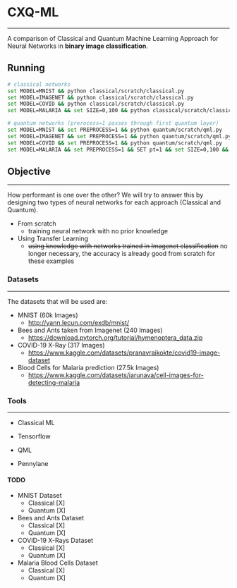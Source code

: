 # CXQ-ML

-------
A comparison of Classical and Quantum Machine Learning Approach for Neural Networks in <b>binary image classification</b>.

## Running
```bash
# classical networks
set MODEL=MNIST && python classical/scratch/classical.py
set MODEL=IMAGENET && python classical/scratch/classical.py
set MODEL=COVID && python classical/scratch/classical.py
set MODEL=MALARIA && set SIZE=0,100 && python classical/scratch/classical.py

# quantum networks (prerocess=1 passes through first quantum layer)
set MODEL=MNIST && set PREPROCESS=1 && python quantum/scratch/qml.py
set MODEL=IMAGENET && set PREPROCESS=1 && python quantum/scratch/qml.py
set MODEL=COVID && set PREPROCESS=1 && python quantum/scratch/qml.py
set MODEL=MALARIA && set PREPROCESS=1 && SET pt=1 && set SIZE=0,100 && python quantum/scratch/qml.py
```

## Objective

-------
How performant is one over the other? We will try to answer this by designing two types of neural networks for each approach (Classical and Quantum). 
 - From scratch
      - training neural network with no prior knowledge
 - Using Transfer Learning
      - <del>using knowledge with networks trained in Imagenet classification</del> no longer necessary, the accuracy is already good from scratch for these examples

### Datasets

-------
The datasets that will be used are:
 - MNIST (60k Images)
    - http://yann.lecun.com/exdb/mnist/
 - Bees and Ants taken from Imagenet (240 Images)
    - https://download.pytorch.org/tutorial/hymenoptera_data.zip
 - COVID-19 X-Ray (317 Images)
    - https://www.kaggle.com/datasets/pranavraikokte/covid19-image-dataset
 - Blood Cells for Malaria prediction (27.5k Images) 
    - https://www.kaggle.com/datasets/iarunava/cell-images-for-detecting-malaria


### Tools

-------
- Classical ML
 - Tensorflow

- QML
 - Pennylane


#### TODO
- MNIST Dataset
   - Classical [X]
   - Quantum [X]
- Bees and Ants Dataset
   - Classical [X]
   - Quantum [X]
- COVID-19 X-Rays Dataset
   - Classical [X]
   - Quantum [X]
- Malaria Blood Cells Dataset
   - Classical [X]
   - Quantum [X]
